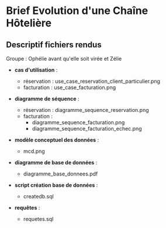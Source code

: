 # Brief Evolution d'une Chaîne Hôtelière

## Descriptif fichiers rendus
Groupe : Ophélie avant qu'elle soit virée et Zélie
- **cas d'utilisation** :
    - réservation : use_case_reservation_client_particulier.png
    - facturation : use_case_facturation.png

- **diagramme de séquence** :
    - réservation : diagramme_sequence_reservation.png
    - facturation :
        - diagramme_sequence_facturation.png
        - diagramme_sequence_facturation_echec.png

- **modèle conceptuel des données** :
    - mcd.png

- **diagramme de base de données** :
    - diagramme_base_donnees.pdf

- **script création base de données** :
    - createdb.sql

- **requêtes** :
    - requetes.sql

